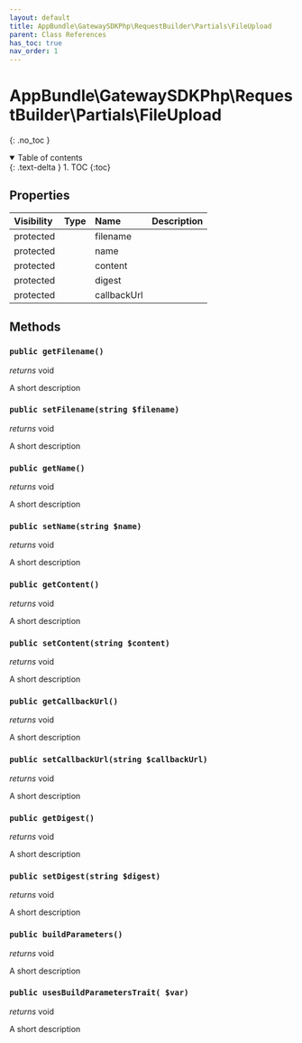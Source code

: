 ```yaml
---
layout: default
title: AppBundle\GatewaySDKPhp\RequestBuilder\Partials\FileUpload
parent: Class References
has_toc: true
nav_order: 1
---
```


# AppBundle\GatewaySDKPhp\RequestBuilder\Partials\FileUpload
{: .no_toc }

<details open markdown="block">
  <summary>
    Table of contents
  </summary>
  {: .text-delta }
1. TOC
{:toc}
</details>

## Properties

| Visibility | Type | Name | Description |
| :--- | :--- | :--- | :--- |
| protected |  | filename |  |
| protected |  | name |  |
| protected |  | content |  |
| protected |  | digest |  |
| protected |  | callbackUrl |  |


## Methods

### `public getFilename()`

*returns* void

A short description

### `public setFilename(string $filename)`

*returns* void

A short description

### `public getName()`

*returns* void

A short description

### `public setName(string $name)`

*returns* void

A short description

### `public getContent()`

*returns* void

A short description

### `public setContent(string $content)`

*returns* void

A short description

### `public getCallbackUrl()`

*returns* void

A short description

### `public setCallbackUrl(string $callbackUrl)`

*returns* void

A short description

### `public getDigest()`

*returns* void

A short description

### `public setDigest(string $digest)`

*returns* void

A short description

### `public buildParameters()`

*returns* void

A short description

### `public usesBuildParametersTrait( $var)`

*returns* void

A short description

